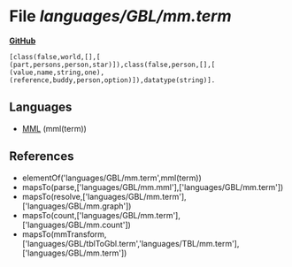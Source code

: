 # File _languages/GBL/mm.term_
**[GitHub](https://github.com/softlang/yas/blob/master/languages/GBL/mm.term)**
```
[class(false,world,[],[ (part,persons,person,star)]),class(false,person,[],[ (value,name,string,one), (reference,buddy,person,option)]),datatype(string)].
```

## Languages
* [MML](../languages/MML.md) (mml(term))

## References
* elementOf('languages/GBL/mm.term',mml(term))
* mapsTo(parse,['languages/GBL/mm.mml'],['languages/GBL/mm.term'])
* mapsTo(resolve,['languages/GBL/mm.term'],['languages/GBL/mm.graph'])
* mapsTo(count,['languages/GBL/mm.term'],['languages/GBL/mm.count'])
* mapsTo(mmTransform,['languages/GBL/tblToGbl.term','languages/TBL/mm.term'],['languages/GBL/mm.term'])
